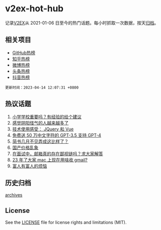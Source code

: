 # v2ex-hot-hub

 记录[V2EX](https://www.v2ex.com/)从 2021-01-06 日至今的热门话题。每小时抓取一次数据，按天[归档](archives)。
 
 ## 相关项目

- [GitHub热榜](https://github.com/snaildev/github-hot-hub)
- [知乎热榜](https://github.com/snaildev/zhihu-hot-hub)
- [微博热榜](https://github.com/snaildev/weibo-hot-hub)
- [头条热榜](https://github.com/snaildev/toutiao-hot-hub)
- [抖音热榜](https://github.com/snaildev/douyin-hot-hub)


 `更新时间：2023-04-14 12:07:31 +0800`

## 热议话题

1. [小学学校重要吗？有经验的给个建议](https://www.v2ex.com/t/932234)
1. [感觉阴阳怪气的人越来越多了](https://www.v2ex.com/t/932235)
1. [技术使用感受： JQuery 和 Vue](https://www.v2ex.com/t/932298)
1. [免费送 50 万中文字符的 GPT-3.5 支持 GPT-4](https://www.v2ex.com/t/932200)
1. [简书几月不见弄成这比样了？](https://www.v2ex.com/t/932360)
1. [国产价格乱象](https://www.v2ex.com/t/932390)
1. [在面试中，邮箱真的存在鄙视链吗？求大家解答](https://www.v2ex.com/t/932263)
1. [23 年了大家 mac 上现在用啥收 gmail?](https://www.v2ex.com/t/932261)
1. [富人有富人的烦恼](https://www.v2ex.com/t/932233)

## 历史归档

[archives](archives)

## License

See the [LICENSE](LICENSE) file for license rights and limitations (MIT).
